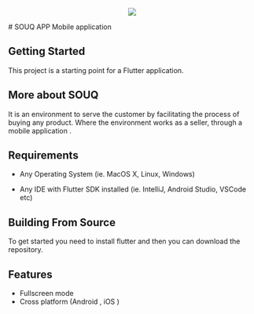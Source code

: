 <p align="center">
  <img src="https://user-images.githubusercontent.com/70586104/198572572-b68fd5cb-89af-4955-b47e-925e05c27f4f.png">
</p>
# SOUQ APP
 Mobile application 
 
## Getting Started
This project is a starting point for a Flutter application.

## More about SOUQ 

It is an environment to serve the customer by facilitating the process of 
buying any product. Where the environment works as a 
seller, through a mobile application .



## Requirements

 - Any Operating System (ie. MacOS X, Linux, Windows)
     
 - Any IDE with Flutter SDK installed (ie. IntelliJ, Android Studio, VSCode etc)
 


## Building From Source
To get started you need to install flutter and then you can download the repository.



## Features

- Fullscreen mode
- Cross platform (Android , iOS )

